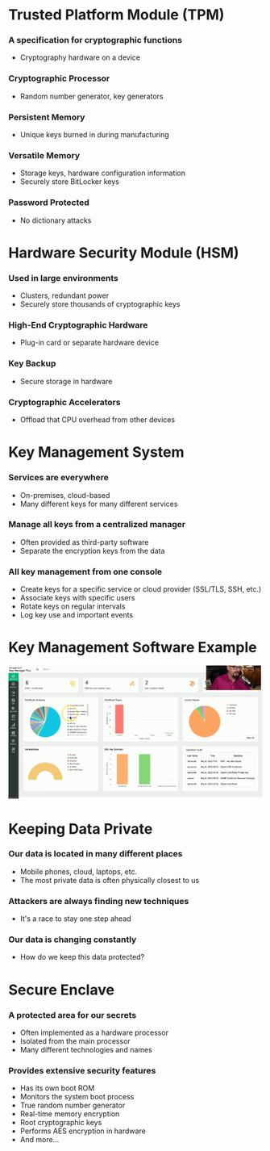 # Trusted Platform Module (TPM)
### A specification for cryptographic functions
- Cryptography hardware on a device
### Cryptographic Processor
- Random number generator, key generators
### Persistent Memory
- Unique keys burned in during manufacturing
### Versatile Memory
- Storage keys, hardware configuration information
- Securely store BitLocker keys
### Password Protected
- No dictionary attacks
# Hardware Security Module (HSM)
### Used in large environments
- Clusters, redundant power
- Securely store thousands of cryptographic keys
### High-End Cryptographic Hardware
- Plug-in card or separate hardware device
### Key Backup
- Secure storage in hardware
### Cryptographic Accelerators
- Offload that CPU overhead from other devices
# Key Management System
### Services are everywhere
- On-premises, cloud-based
- Many different keys for many different services
### Manage all keys from a centralized manager
- Often provided as third-party software
- Separate the encryption keys from the data
### All key management from one console
- Create keys for a specific service or cloud provider (SSL/TLS, SSH, etc.)
- Associate keys with specific users
- Rotate keys on regular intervals
- Log key use and important events
# Key Management Software Example
![](attachments/0084c9ccbbe734f73ce17f94d2a2f95a.png)
# Keeping Data Private
### Our data is located in many different places
- Mobile phones, cloud, laptops, etc.
- The most private data is often physically closest to us
### Attackers are always finding new techniques
- It's a race to stay one step ahead
### Our data is changing constantly
- How do we keep this data protected?
# Secure Enclave
### A protected area for our secrets
- Often implemented as a hardware processor
- Isolated from the main processor
- Many different technologies and names
### Provides extensive security features
- Has its own boot ROM
- Monitors the system boot process
- True random number generator
- Real-time memory encryption
- Root cryptographic keys
- Performs AES encryption in hardware
- And more...